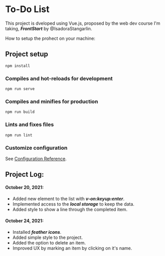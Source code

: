 # To-Do List

This project is dveloped using Vue.js, proposed by the web dev course I'm taking, **_FrontStart_** by @IsadoraStangarlin.

How to setup the prohect on your machine:

## Project setup

```
npm install
```

### Compiles and hot-reloads for development

```
npm run serve
```

### Compiles and minifies for production

```
npm run build
```

### Lints and fixes files

```
npm run lint
```

### Customize configuration

See [Configuration Reference](https://cli.vuejs.org/config/).

## Project Log:

#### October 20, 2021:

-   Added new element to the list with **_v-on:keyup:enter_**.
-   Implemented access to the **_local storage_** to keep the data.
-   Added style to show a line through the completed item.

#### October 24, 2021:

-   Installed **_feather icons_**.
-   Added simple style to the project.
-   Added the option to delete an item.
-   Improved UX by marking an item by clicking on it's name.
